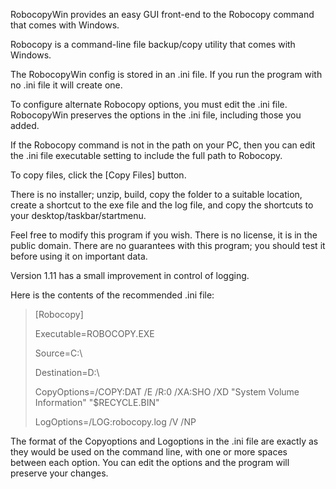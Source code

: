 RobocopyWin provides an easy GUI front-end to the Robocopy command that comes with Windows.

Robocopy is a command-line file backup/copy utility that comes with Windows.

The RobocopyWin config is stored in an .ini file. If you run the program with no .ini file it will create one.

To configure alternate Robocopy options, you must edit the .ini file. RobocopyWin preserves the options in the .ini file, including those you added.

If the Robocopy command is not in the path on your PC, then you can edit the .ini file executable setting to include the full path to Robocopy.

To copy files, click the [Copy Files] button.

There is no installer; unzip, build, copy the folder to a suitable location, create a shortcut to the exe file and the log file, and copy the shortcuts to your desktop/taskbar/startmenu.

Feel free to modify this program if you wish. There is no license, it is in the public domain. There are no guarantees with this program; you should test it before using it on important data.

Version 1.11 has a small improvement in control of logging.

Here is the contents of the recommended .ini file:

>[Robocopy]
>
>Executable=ROBOCOPY.EXE
>
>Source=C:\
>
>Destination=D:\
>
>CopyOptions=/COPY:DAT /E /R:0 /XA:SHO /XD "System Volume Information" "$RECYCLE.BIN"
>
>LogOptions=/LOG:robocopy.log /V /NP

The format of the Copyoptions and Logoptions in the .ini file are exactly as they would be used on the command line, with one or more spaces between each option. You can edit the options and the program will preserve your changes.
